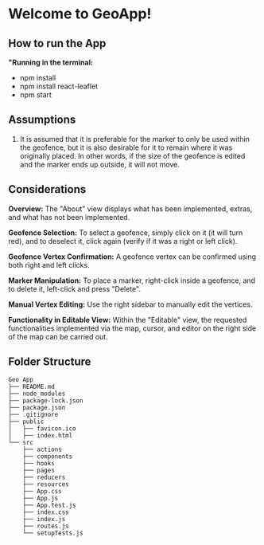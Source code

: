 
# Welcome to GeoApp!

## How to run the App

**"Running in the terminal:**
- npm install
- npm install react-leaflet
- npm start

## Assumptions

1. It is assumed that it is preferable for the marker to only be used within the geofence, but it is also desirable for it to remain where it was originally placed. In other words, if the size of the geofence is edited and the marker ends up outside, it will not move.

## Considerations

**Overview:**
The "About" view displays what has been implemented, extras, and what has not been implemented.

**Geofence Selection:**
To select a geofence, simply click on it (it will turn red), and to deselect it, click again (verify if it was a right or left click).

**Geofence Vertex Confirmation:**
A geofence vertex can be confirmed using both right and left clicks.

**Marker Manipulation:**
To place a marker, right-click inside a geofence, and to delete it, left-click and press "Delete".

**Manual Vertex Editing:**
Use the right sidebar to manually edit the vertices.

**Functionality in Editable View:**
Within the "Editable" view, the requested functionalities implemented via the map, cursor, and editor on the right side of the map can be carried out.


## Folder Structure

```
Geo App
├── README.md
├── node_modules
├── package-lock.json
├── package.json
├── .gitignore
├── public
│   ├── favicon.ico
│   ├── index.html
└── src
    ├── actions
    ├── components
    ├── hooks
    ├── pages
    ├── reducers
    ├── resources
    ├── App.css
    ├── App.js
    ├── App.test.js
    ├── index.css
    ├── index.js
    ├── routes.js
    └── setupTests.js
```
